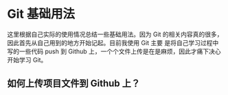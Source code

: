 # Git 基础用法

这里根据自己实际的使用情况总结一些基础用法。因为 Git 的相关内容真的很多，因此首先从自己用到的地方开始记起。目前我使用 Git 主要 是将自己学习过程中写的一些代码 push 到 Github 上，一个个文件上传是在是麻烦，因此才痛下决心开始学习 Git。

## 如何上传项目文件到 Github 上？